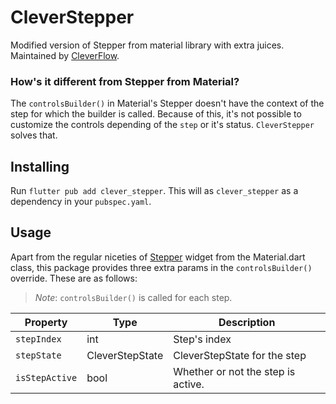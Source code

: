 # CleverStepper
Modified version of Stepper from material library with extra juices. Maintained by [CleverFlow](https://cleverflowhq.com).

### How's it different from Stepper from Material?
The `controlsBuilder()` in Material's Stepper doesn't have the context of the step for which the builder is called. Because of this, it's not possible to customize the controls depending of the `step` or it's status. `CleverStepper` solves that. 
 
## Installing
Run `flutter pub add clever_stepper`. This will as `clever_stepper` as a dependency in your `pubspec.yaml`.

## Usage
Apart from the regular niceties of [Stepper](https://api.flutter.dev/flutter/material/Stepper-class.html) widget from the Material.dart class, this package provides three extra params in the `controlsBuilder()` override. These are as follows:

> *Note*: `controlsBuilder()` is called for each step.

|    Property            |Type                          |Description                         |
|----------------|-------------------------------|-----------------------------|
|`stepIndex`| int        |Step's index        |
|`stepState`          |CleverStepState           |CleverStepState for the step           |
|`isStepActive`          |bool|Whether or not the step is active.|

